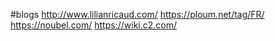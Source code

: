 #blogs
http://www.lilianricaud.com/
https://ploum.net/tag/FR/
https://noubel.com/
https://wiki.c2.com/

